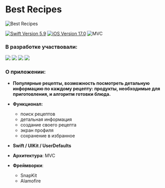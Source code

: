 # Best Recipes

![Best Recipes](Best_Recipes/Resources/Assets.xcassets/12.dataset/12.png)

<p align="left"> 
<a href="https://swift.org">
<img src="https://img.shields.io/badge/Swift-5.9-mediumslateblue" alt="Swift Version 5.9" /></a>
<a href="https://developer.apple.com/ios/">
<img src="https://img.shields.io/badge/iOS-17.0%2B-indianred" alt="iOS Version 17.0"/></a>
<img src="https://img.shields.io/badge/MVC-goldenrod" alt="MVC" />
</p>

### В разработке участвовали:
<p align="left"> 
<a href="https://github.com/NatalyaLuzyanina">
<img src="https://img.shields.io/badge/NatalyaLuzyanina-mediumslateblue"/></a>
<a href="https://github.com/STASART">
<img src="https://img.shields.io/badge/STASART-indianred"/></a>
<a href="https://github.com/Sahadov">
<img src="https://img.shields.io/badge/Sahadov-goldenrod"/></a>
<a href="https://github.com/Suharik001">
<img src="https://img.shields.io/badge/Suharik001-mediumslateblue"/></a>
</p>

### О приложении:

- **Популярные рецепты, возможность посмотреть детальную информацию по каждому рецепту: продукты, необходимые для приготовления, и алгоритм готовки блюда.** 

- **Функционал:**
  * поиск рецептов 
  * детальная информация
  * создание своего рецепта
  * экран профиля
  * сохранение в избранное 

- **Swift / UIKit / UserDefaults**
  
- **Архитектура**: MVC
  
- **Фреймворки**: 
  * SnapKit 
  * Alamofire
